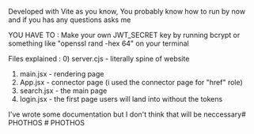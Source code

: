 Developed with Vite as you know,
You probably know how to run by now and if you has any questions asks me

YOU HAVE TO :
Make your own JWT_SECRET key by running bcrypt or something like
"openssl rand -hex 64" on your terminal



Files explained :
0) server.cjs - literally spine of website
1) main.jsx - rendering page
2) App.jsx - connector page (i used the connector page for "href" role)
3) search.jsx - the main page
4) login.jsx - the first page users will land into without the tokens

I've wrote some documentation but I don't think that will be neccessary#   P H O T H O S  
 #   P H O T H O S  
 